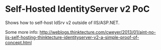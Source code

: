# Self-Hosted IdentityServer v2 PoC

Shows how to self-host IdSrv v2 outside of IIS/ASP.NET.

Some more info: http://weblogs.thinktecture.com/cweyer/2013/01/aint-no-iis-self-hosting-thinktecture-identityserver-v2-a-simple-proof-of-concept.html
